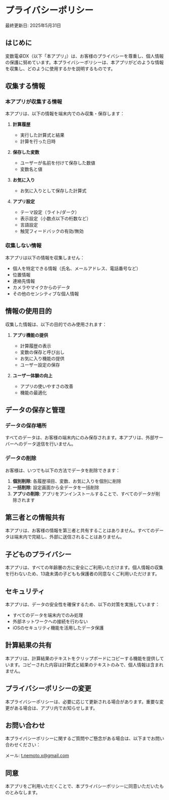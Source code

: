 # プライバシーポリシー

最終更新日: 2025年5月31日

## はじめに

変数電卓DX（以下「本アプリ」）は、お客様のプライバシーを尊重し、個人情報の保護に努めています。本プライバシーポリシーは、本アプリがどのような情報を収集し、どのように使用するかを説明するものです。

## 収集する情報

### 本アプリが収集する情報

本アプリは、以下の情報を端末内でのみ収集・保存します：

1. **計算履歴**
   - 実行した計算式と結果
   - 計算を行った日時

2. **保存した変数**
   - ユーザーが名前を付けて保存した数値
   - 変数名と値

3. **お気に入り**
   - お気に入りとして保存した計算式

4. **アプリ設定**
   - テーマ設定（ライト/ダーク）
   - 表示設定（小数点以下の桁数など）
   - 言語設定
   - 触覚フィードバックの有効/無効

### 収集しない情報

本アプリは以下の情報を収集しません：

- 個人を特定できる情報（氏名、メールアドレス、電話番号など）
- 位置情報
- 連絡先情報
- カメラやマイクからのデータ
- その他のセンシティブな個人情報

## 情報の使用目的

収集した情報は、以下の目的でのみ使用されます：

1. **アプリ機能の提供**
   - 計算履歴の表示
   - 変数の保存と呼び出し
   - お気に入り機能の提供
   - ユーザー設定の保存

2. **ユーザー体験の向上**
   - アプリの使いやすさの改善
   - 機能の最適化

## データの保存と管理

### データの保存場所

すべてのデータは、お客様の端末内にのみ保存されます。本アプリは、外部サーバーへのデータ送信を行いません。

### データの削除

お客様は、いつでも以下の方法でデータを削除できます：

1. **個別削除**: 各履歴項目、変数、お気に入りを個別に削除
2. **一括削除**: 設定画面から全データを一括削除
3. **アプリの削除**: アプリをアンインストールすることで、すべてのデータが削除されます

## 第三者との情報共有

本アプリは、お客様の情報を第三者と共有することはありません。すべてのデータは端末内で完結し、外部に送信されることはありません。

## 子どものプライバシー

本アプリは、すべての年齢層の方に安全にご利用いただけます。個人情報の収集を行わないため、13歳未満の子どもも保護者の同意なくご利用いただけます。

## セキュリティ

本アプリは、データの安全性を確保するため、以下の対策を実施しています：

- すべてのデータを端末内でのみ処理
- 外部ネットワークへの接続を行わない
- iOSのセキュリティ機能を活用したデータ保護

## 計算結果の共有

本アプリは、計算結果のテキストをクリップボードにコピーする機能を提供しています。コピーされた内容は計算式と結果のテキストのみで、個人情報は含まれません。

## プライバシーポリシーの変更

本プライバシーポリシーは、必要に応じて更新される場合があります。重要な変更がある場合は、アプリ内でお知らせします。

## お問い合わせ

本プライバシーポリシーに関するご質問やご懸念がある場合は、以下までお問い合わせください：

メール: t.nemoto.x@gmail.com

## 同意

本アプリをご利用いただくことで、本プライバシーポリシーに同意いただいたものとみなします。